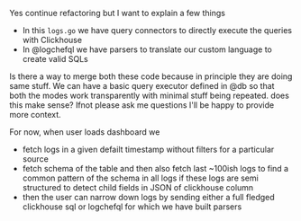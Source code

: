 Yes continue refactoring but I want to explain a few things

- In this `logs.go` we have query connectors to directly execute the queries with Clickhouse
- In @logchefql we have parsers to translate our custom language to create valid SQLs

Is there a way to merge both these code because in principle they are doing same stuff. We can have a basic query executor defined in @db so that both the modes work transparently with minimal stuff being repeated. does this make sense? Ifnot please ask me questions I'll be happy to provide more context.

For now, when user loads dashboard we
- fetch logs in a given defailt timestamp without filters for a particular source
- fetch schema of the table and then also fetch last ~100ish logs to find a common pattern of the schema in all logs if these logs are semi structured to detect child fields in JSON of clickhouse column
- then the user can narrow down logs by sending either a full fledged clickhouse sql or logchefql for which we have built parsers